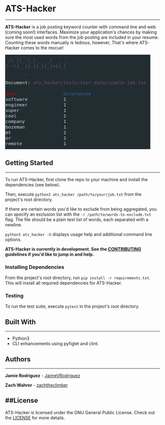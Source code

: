 # ATS-Hacker
---
**ATS-Hacker** is a job posting keyword counter with command line and web (coming soon!) interfaces. Maximize your application's chances by making sure the most used words from the job posting are included in your resume. Counting these words manually is tedious, however, That's where ATS-Hacker comes to the rescue!

![ATS-Hacker screenshot](ats_hacker_screenshot.png)

## Getting Started
---
To run ATS-Hacker, first clone the repo to your machine and install the dependencies (see below).

Then, execute `python3 ats_hacker /path/to/your/job.txt` from the project's root directory.

If there are certain words you'd like to exclude from being aggregated, you can specify an exclusion list with the `-r /path/to/words-to-exclude.txt` flag. The file should be a plain text list of words, each separated with a newline.

`python3 ats_hacker -h` displays usage help and additional command line options.

**ATS-Hacker is currently in development. See the [CONTRIBUTING](CONTRIBUTING.md) guidelines if you'd like to jump in and help.**

### Installing Dependencies
From the project's root directory, run `pip install -r requirements.txt`. This will install all required dependencies for ATS-Hacker.

### Testing
To run the test suite, execute `pytest` in the project's root directory.

## Built With
---
* Python3
* CLI enhancements using pyfiglet and clint.

## Authors
---
**Jamie Rodriguez** - [JaimeVRodriguez](https://github.com/JaimeVRodriguez)

**Zach Wahrer** - [zachtheclimber](https://github.com/zachtheclimber)

##License
---
ATS-Hacker is licensed under the GNU General Public License. Check out the [LICENSE](LICENSE) for more details.
